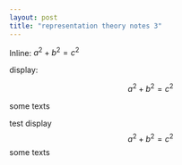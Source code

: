 ```yaml
---
layout: post
title: "representation theory notes 3"
---
```


Inline: $a^2 + b^2 = c^2$

display: 

$$a^2 + b^2 = c^2$$

some texts

test display $$a^2 + b^2 = c^2$$ some texts
